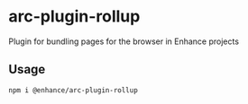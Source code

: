 # arc-plugin-rollup
Plugin for bundling pages for the browser in Enhance projects

## Usage
`npm i @enhance/arc-plugin-rollup`
